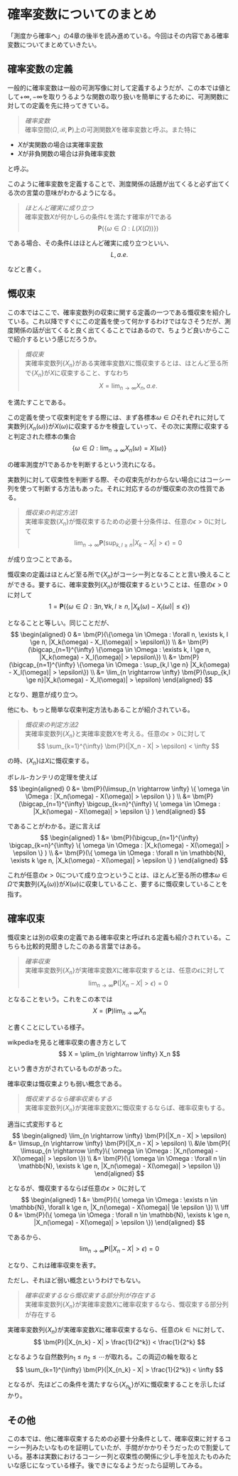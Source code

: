 # 確率変数についてのまとめ

「測度から確率へ」の4章の後半を読み進めている。今回はその内容である確率変数についてまとめていきたい。

## 確率変数の定義

一般的に確率変数は一般の可測写像に対して定義するようだが、この本では値として$+\infty,-\infty$を取りうるような関数の取り扱いを簡単にするために、可測関数に対しての定義を先に持ってきている。
> *確率変数*  
> 確率空間$(\Omega, \mathcal{B}, \bm{P})$上の可測関数$X$を確率変数と呼ぶ。また特に
- $X$が実関数の場合は実確率変数
- $X$が非負関数の場合は非負確率変数

と呼ぶ。

このように確率変数を定義することで、測度関係の話題が出てくると必ず出てくる次の言葉の意味がわかるようになる。
> *ほとんど確実に成り立つ*  
> 確率変数$X$が何かしらの条件$L$を満たす確率が$1$である
$$
\bm{P}(\{\omega \in \Omega : L(X(\Omega))\})
$$

である場合、その条件$L$はほとんど確実に成り立つといい、
$$
L, a.e.
$$

などと書く。



## 慨収束

この本ではここで、確率変数列の収束に関する定義の一つである慨収束を紹介している。これ以降ですぐにこの定義を使って何かするわけではなさそうだが、測度関係の話が出てくると良く出てくることではあるので、ちょうど良いからここで紹介するという感じだろうか。
> *慨収束*  
> 実確率変数列$\{X_n\}$がある実確率変数$X$に慨収束するとは、ほとんど至る所で$\{X_n\}$が$X$に収束すること、すなわち
$$
X = \lim_{n \rightarrow \infty} X_n, a.e.
$$

を満たすことである。

この定義を使って収束判定をする際には、まず各標本$\omega \in \Omega$それぞれに対して実数列$\{X_n(\omega)\}$が$X(\omega)$に収束するかを検査していって、その次に実際に収束すると判定された標本の集合
$$
\{\omega \in \Omega : \lim_{n \rightarrow \infty} X_n(\omega) = X(\omega) \}
$$

の確率測度が$1$であるかを判断するという流れになる。

実数列に対して収束性を判断する際、その収束先がわからない場合にはコーシー列を使って判断する方法もあった。それに対応するのが慨収束の次の性質である。
> *慨収束の判定方法1*  
> 実確率変数$\{X_n\}$が慨収束するための必要十分条件は、任意の$\epsilon > 0$に対して
$$
\lim_{n \rightarrow \infty} \bm{P}(\sup_{k, l \ge n} |X_k - X_l| > \epsilon) = 0
$$

が成り立つことである。

慨収束の定義はほとんど至る所で$\{X_n\}$がコーシー列となることと言い換えることができる。要するに、確率変数列$\{X_n\}$が慨収束するということは、任意の$\epsilon > 0$に対して
$$
1 = \bm{P}(\{\omega \in \Omega : \exists n, \forall k, l \ge n, |X_k(\omega) - X_l(\omega)| \le \epsilon\})
$$

となることと等しい。同じことだが、
$$
\begin{aligned}
0 &= \bm{P}(\{\omega \in \Omega : \forall n, \exists k, l \ge n, |X_k(\omega) - X_l(\omega)| > \epsilon\}) \\
&= \bm{P}(\bigcap_{n=1}^{\infty} \{\omega \in \Omega : \exists k, l \ge n, |X_k(\omega) - X_l(\omega)| > \epsilon\}) \\
&= \bm{P}(\bigcap_{n=1}^{\infty} \{\omega \in \Omega : \sup_{k,l \ge n} |X_k(\omega) - X_l(\omega)| > \epsilon\}) \\
&= \lim_{n \rightarrow \infty} \bm{P}(\sup_{k,l \ge n}|X_k(\omega) - X_l(\omega)| > \epsilon)
\end{aligned}
$$

となり、題意が成り立つ。

他にも、もっと簡単な収束判定方法もあることが紹介されている。
> *慨収束の判定方法2*  
> 実確率変数列$\{X_n\}$と実確率変数$X$を考える。任意の$\epsilon > 0$に対して
$$
\sum_{k=1}^{\infty} \bm{P}(|X_n - X| > \epsilon) < \infty
$$

の時、$\{X_n\}$は$X$に慨収束する。

ボレル-カンテリの定理を使えば
$$
\begin{aligned}
0 &= \bm{P}(\limsup_{n \rightarrow \infty} \{ \omega \in \Omega : |X_n(\omega) - X(\omega)| > \epsilon \} ) \\
&= \bm{P}(\bigcap_{n=1}^{\infty} \bigcup_{k=n}^{\infty} \{ \omega \in \Omega : |X_k(\omega) - X(\omega)| > \epsilon \} )
\end{aligned}
$$

であることがわかる。逆に言えば
$$
\begin{aligned}
1 &= \bm{P}(\bigcup_{n=1}^{\infty} \bigcap_{k=n}^{\infty} \{ \omega \in \Omega : |X_k(\omega) - X(\omega)| > \epsilon \} ) \\
&= \bm{P}(\{ \omega \in \Omega : \forall n \in \mathbb{N}, \exists k \ge n, |X_k(\omega) - X(\omega)| > \epsilon \} )
\end{aligned}
$$

これが任意の$\epsilon>0$について成り立つということは、ほとんど至る所の標本$\omega \in \Omega$で実数列$\{X_k(\omega)\}$が$X(\omega)$に収束していること、要するに慨収束していることを指す。


## 確率収束

慨収束とは別の収束の定義である確率収束と呼ばれる定義も紹介されている。こちらも比較的見聞きしたこのある言葉ではある。
> *確率収束*  
> 実確率変数列$\{X_n\}$が実確率変数$X$に確率収束するとは、任意の$\epsilon$に対して
$$
\lim_{n \rightarrow \infty} \bm{P}(|X_n - X| > \epsilon) = 0
$$

となることをいう。これをこの本では
$$
X = (\bm{P}) \lim_{n \rightarrow \infty} X_n
$$

と書くことにしている様子。

wikpediaを見ると確率収束の書き方として
$$
X = \plim_{n \rightarrow \infty} X_n
$$

という書き方がされているものがあった。

確率収束は慨収束よりも弱い概念である。
> *慨収束するなら確率収束もする*  
> 実確率変数列$\{X_n\}$が実確率変数$X$に慨収束するならば、確率収束もする。

適当に式変形すると
$$
\begin{aligned}
\lim_{n \rightarrow \infty} \bm{P}(|X_n - X| > \epsilon) &= \limsup_{n \rightarrow \infty} \bm{P}(|X_n - X| > \epsilon) \\
&\le \bm{P}( \limsup_{n \rightarrow \infty}\{ \omega \in \Omega : |X_n(\omega) - X(\omega)| > \epsilon \}) \\
&= \bm{P}(\{ \omega \in \Omega : \forall n \in \mathbb{N}, \exists k \ge n, |X_n(\omega) - X(\omega)| > \epsilon \})
\end{aligned}
$$

となるが、慨収束するならば任意の$\epsilon > 0$に対して
$$
\begin{aligned}
1 &= \bm{P}(\{ \omega \in \Omega : \exists n \in \mathbb{N}, \forall k \ge n, |X_n(\omega) - X(\omega)| \le \epsilon \}) \\
\iff 0 &= \bm{P}(\{ \omega \in \Omega : \forall n \in \mathbb{N}, \exists k \ge n, |X_n(\omega) - X(\omega)| > \epsilon \})
\end{aligned}
$$

であるから、
$$
\lim_{n \rightarrow \infty} \bm{P}(|X_n - X| > \epsilon) = 0
$$

となり、これは確率収束を表す。

ただし、それほど弱い概念というわけでもない。
> *確率収束するなら慨収束する部分列が存在する*  
> 実確率変数列$\{X_n\}$が実確率変数$X$に確率収束するなら、慨収束する部分列が存在する

実確率変数列$\{X_n\}$が実確率変数$X$に確率収束するなら、任意の$k \in \mathbb{N}$に対して、
$$
\bm{P}(|X_{n_k} - X| > \frac{1}{2^k}) < \frac{1}{2^k}
$$

となるような自然数列$n_1 \le n_2 \le \cdots$が取れる。この両辺の輪を取ると
$$
\sum_{k=1}^{\infty} \bm{P}(|X_{n_k} - X| > \frac{1}{2^k}) < \infty
$$

となるが、先ほどこの条件を満たすなら$\{X_{n_k}\}$が$X$に慨収束することを示したばかり。


## その他

この本では、他に確率収束するための必要十分条件として、確率収束に対するコーシー列みたいなものを証明していたが、手間がかかりそうだったので割愛している。基本は実数におけるコーシー列と収束性の関係に少し手を加えたものみたいな感じになっている様子。後できになるようだったら証明してみる。

